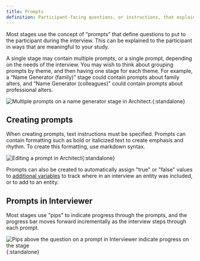 ```yaml
---
title: Prompts
definition: Participant-facing questions, or instructions, that explain which data should be provided or how to complete the task on a given stage.
---
```




Most stages use the concept of “prompts” that define questions to put to the participant during the interview. This can be explained to the participant in ways that are meaningful to your study.

A single stage may contain multiple prompts, or a single prompt, depending on the needs of the interview. You may wish to think about grouping prompts by theme, and then having one stage for each theme. For example, a “Name Generator (family)” stage could contain prompts about family alters, and “Name Generator (colleagues)” could contain prompts about professional alters.

![Multiple prompts on a name generator stage in Architect.](../../assets/img/key-concepts/prompts/multiple-prompts.png){:standalone}

## Creating prompts

When creating prompts, text instructions must be specified. Prompts can contain formatting such as bold or italicized text to create emphasis and rhythm. To create this formatting, use markdown syntax.

![Editing a prompt in Architect](../../assets/img/key-concepts/prompts/edit-prompt.png){:standalone}

Prompts can also be created to automatically assign "true" or "false" values to [additional variables](./additional-variables.md) to track where in an interview an entity was included, or to add to an entity.

## Prompts in Interviewer

Most stages use "pips" to indicate progress through the prompts, and the progress bar moves forward incrementally as the interview steps through each prompt.

![Pips above the question on a prompt in Interviewer indicate progress on the stage](../../assets/img/key-concepts/prompts/nc-prompts.png){:standalone}
